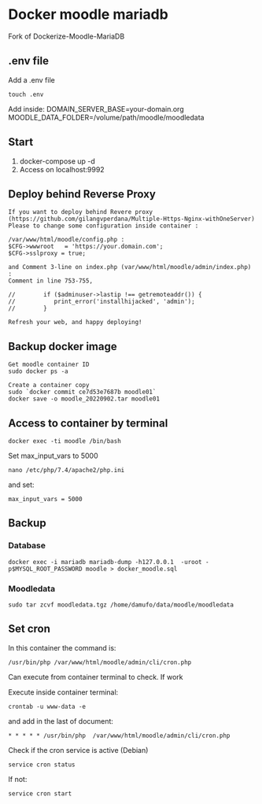 # Docker moodle mariadb

Fork of Dockerize-Moodle-MariaDB

## .env file
Add a .env file
```
touch .env
```
Add inside:
DOMAIN_SERVER_BASE=your-domain.org
MOODLE_DATA_FOLDER=/volume/path/moodle/moodledata

## Start

1. docker-compose up -d
2. Access on localhost:9992


## Deploy behind Reverse Proxy
```
If you want to deploy behind Revere proxy (https://github.com/gilangvperdana/Multiple-Https-Nginx-withOneServer)
Please to change some configuration inside container :

/var/www/html/moodle/config.php :
$CFG->wwwroot   = 'https://your.domain.com';
$CFG->sslproxy = true;

and Comment 3-line on index.php (var/www/html/moodle/admin/index.php) :
Comment in line 753-755,

//        if ($adminuser->lastip !== getremoteaddr()) {
//           print_error('installhijacked', 'admin');
//        }
        
Refresh your web, and happy deploying!
```

## Backup docker image

```
Get moodle container ID 
sudo docker ps -a

Create a container copy
sudo `docker commit ce7d53e7687b moodle01`
docker save -o moodle_20220902.tar moodle01
```

## Access to container by terminal
```
docker exec -ti moodle /bin/bash
```

Set max_input_vars to 5000
```
nano /etc/php/7.4/apache2/php.ini 
```
and set:
```
max_input_vars = 5000
```

## Backup

### Database
```
docker exec -i mariadb mariadb-dump -h127.0.0.1  -uroot -p$MYSQL_ROOT_PASSWORD moodle > docker_moodle.sql
```

### Moodledata

```
sudo tar zcvf moodledata.tgz /home/damufo/data/moodle/moodledata
```

## Set cron

In this container the command is:

```
/usr/bin/php /var/www/html/moodle/admin/cli/cron.php
```

Can execute from container terminal to check. If work

Execute inside container terminal:

```
crontab -u www-data -e
```

and add in the last of document:
```
* * * * * /usr/bin/php  /var/www/html/moodle/admin/cli/cron.php
```

Check if the cron service is active (Debian)
```
service cron status
```

If not:
```
service cron start
```

